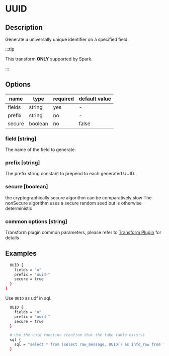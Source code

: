 # UUID

## Description

Generate a universally unique identifier on a specified field.

:::tip

This transform **ONLY** supported by Spark.

:::

## Options

| name           | type   | required | default value |
| -------------- | ------ | -------- | ------------- |
| fields         | string | yes      | -             |
| prefix         | string | no       | -             |
| secure         | boolean| no       | false         |

### field [string]

The name of the field to generate.

### prefix [string]

The prefix string constant to prepend to each generated UUID.

### secure [boolean]

the cryptographically secure algorithm can be comparatively slow
The nonSecure algorithm uses a secure random seed but is otherwise deterministic

### common options [string]

Transform plugin common parameters, please refer to [Transform Plugin](common-options.mdx) for details

## Examples

```bash
  UUID {
    fields = "u"
    prefix = "uuid-"
    secure = true
  }
}
```

Use `UUID` as udf in sql.

```bash
  UUID {
    fields = "u"
    prefix = "uuid-"
    secure = true
  }

  # Use the uuid function (confirm that the fake table exists)
  sql {
    sql = "select * from (select raw_message, UUID() as info_row from fake) t1"
  }
```
